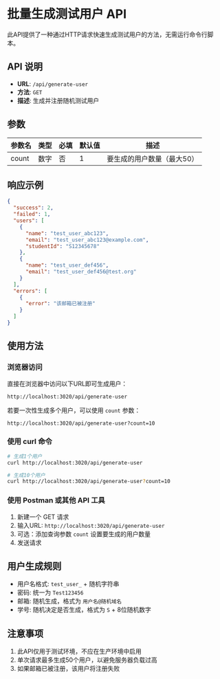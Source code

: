 # 批量生成测试用户 API

此API提供了一种通过HTTP请求快速生成测试用户的方法，无需运行命令行脚本。

## API 说明

- **URL**: `/api/generate-user`
- **方法**: `GET`
- **描述**: 生成并注册随机测试用户

## 参数

| 参数名 | 类型 | 必填 | 默认值 | 描述 |
|--------|------|------|--------|------|
| count  | 数字 | 否   | 1      | 要生成的用户数量（最大50） |

## 响应示例

```json
{
  "success": 2,
  "failed": 1,
  "users": [
    {
      "name": "test_user_abc123",
      "email": "test_user_abc123@example.com",
      "studentId": "S12345678"
    },
    {
      "name": "test_user_def456",
      "email": "test_user_def456@test.org"
    }
  ],
  "errors": [
    {
      "error": "该邮箱已被注册"
    }
  ]
}
```

## 使用方法

### 浏览器访问

直接在浏览器中访问以下URL即可生成用户：

```
http://localhost:3020/api/generate-user
```

若要一次性生成多个用户，可以使用 `count` 参数：

```
http://localhost:3020/api/generate-user?count=10
```

### 使用 curl 命令

```bash
# 生成1个用户
curl http://localhost:3020/api/generate-user

# 生成10个用户
curl http://localhost:3020/api/generate-user?count=10
```

### 使用 Postman 或其他 API 工具

1. 新建一个 GET 请求
2. 输入URL: `http://localhost:3020/api/generate-user`
3. 可选：添加查询参数 `count` 设置要生成的用户数量
4. 发送请求

## 用户生成规则

- 用户名格式: `test_user_` + 随机字符串
- 密码: 统一为 `Test123456`
- 邮箱: 随机生成，格式为 `用户名@随机域名`
- 学号: 随机决定是否生成，格式为 `S` + 8位随机数字

## 注意事项

1. 此API仅用于测试环境，不应在生产环境中启用
2. 单次请求最多生成50个用户，以避免服务器负载过高
3. 如果邮箱已被注册，该用户将注册失败 
